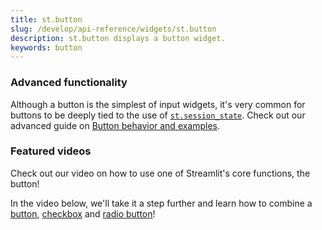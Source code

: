 ```yaml
---
title: st.button
slug: /develop/api-reference/widgets/st.button
description: st.button displays a button widget.
keywords: button
---
```


<Autofunction function="streamlit.button" />

### Advanced functionality

Although a button is the simplest of input widgets, it's very common for buttons to be deeply tied to the use of [`st.session_state`](/develop/api-reference/session-state). Check out our advanced guide on [Button behavior and examples](/develop/concepts/button-behavior-and-examples).

### Featured videos

Check out our video on how to use one of Streamlit's core functions, the button!

<YouTube videoId="JSeQSnGovSE" />

In the video below, we'll take it a step further and learn how to combine a [button](/develop/api-reference/widgets/st.button), [checkbox](/develop/api-reference/widgets/st.checkbox) and [radio button](/develop/api-reference/widgets/st.radio)!

<YouTube videoId="EnXJBsCIl_A" />
